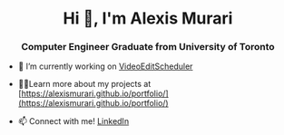 <h1 align="center">Hi 👋, I'm Alexis Murari</h1>
<h3 align="center">Computer Engineer Graduate from University of Toronto</h3>

- 🔭 I’m currently working on [VideoEditScheduler](https://github.com/alexismurari/VideoEditScheduler)

- 👨‍💻Learn more about my projects at [https://alexismurari.github.io/portfolio/](https://alexismurari.github.io/portfolio/)

- 📫 Connect with me! [LinkedIn](https://www.linkedin.com/in/alexismurari/)
